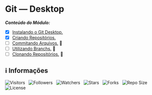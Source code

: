 <!-- Título -->
# Git — Desktop

***Conteúdo do Módulo:***

* [x] [Instalando o Git Desktop.](https://github.com/Devsgeeknerd/cla-ins-git-des-git-des-git-fun-bas)
* [x] [Criando Repositórios.](https://github.com/Devsgeeknerd/cla-cri-rep-git-des-git-fun-bas)
* [ ] [Commitando Arquivos.](https://github.com/Devsgeeknerd/cla-com-arq-git-des-git-fun-bas) &#128679;
* [ ] [Utilizando Branchs.](https://github.com/devsgeeknerd/cla-uti-bar-git-des-git-fun-bas) &#128679;
* [ ] [Clonando Repositórios.](https://github.com/Devsgeeknerd/cla-clo-rep-git-des-git-fun-bas) &#128679;

<!-- Informações -->
## &#8505; Informações

![Visitors](https://api.visitorbadge.io/api/visitors?path=Devsgeeknerd%2Fmod-git-des-git-fun-bas&label=Visitantes&labelColor=%23700070&labelStyle=none&countColor=%23000fff&style=plastic&color=%23ffffff "Total de Visitantes")
&nbsp;
![Followers](https://img.shields.io/github/followers/Devsgeeknerd?style=p&label=Seguidores&labelColor=800080&color=000fff "Total de Seguidores")
&nbsp;
![Watchers](https://img.shields.io/github/watchers/Devsgeeknerd/mod-git-des-git-fun-bas?style=p&label=Observadores&labelColor=800080&color=000fff "Total de Observadores")
&nbsp;
![Stars](https://img.shields.io/github/stars/Devsgeeknerd/mod-git-des-git-fun-bas?style=p&label=Estrelas&labelColor=800080&color=000fff "Total de Estrelas")
&nbsp;
![Forks](https://img.shields.io/github/forks/Devsgeeknerd/mod-git-des-git-fun-bas?style=p&label=Bifurcações&labelColor=800080&color=000fff "Total de Bifurcações")
&nbsp;
![Repo Size](https://img.shields.io/github/repo-size/Devsgeeknerd/mod-git-des-git-fun-bas?style=p&label=Tamanho&labelColor=800080&color=000fff "Tamanho do Repositório")
&nbsp;
![License](https://img.shields.io/github/license/Devsgeeknerd/mod-git-des-git-fun-bas?style=p&label=Licença&labelColor=800080&color=000fff "Licença do Repositório")
